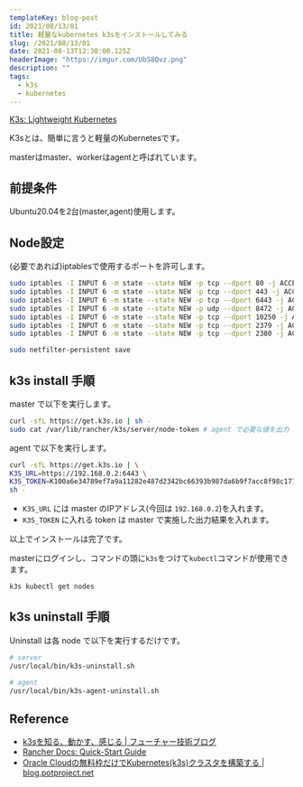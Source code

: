 ```yaml
---
templateKey: blog-post
id: 2021/08/13/01
title: 軽量なkubernetes k3sをインストールしてみる
slug: /2021/08/13/01
date: 2021-08-13T12:30:00.125Z
headerImage: "https://imgur.com/UbS8Qvz.png"
description: ""
tags:
  - k3s
  - kubernetes
---
```


[K3s: Lightweight Kubernetes](https://k3s.io/)

K3sとは、簡単に言うと軽量のKubernetesです。

masterはmaster、workerはagentと呼ばれています。

## 前提条件

Ubuntu20.04を2台(master,agent)使用します。

## Node設定

(必要であれば)iptablesで使用するポートを許可します。

```bash
sudo iptables -I INPUT 6 -m state --state NEW -p tcp --dport 80 -j ACCEPT
sudo iptables -I INPUT 6 -m state --state NEW -p tcp --dport 443 -j ACCEPT
sudo iptables -I INPUT 6 -m state --state NEW -p tcp --dport 6443 -j ACCEPT
sudo iptables -I INPUT 6 -m state --state NEW -p udp --dport 8472 -j ACCEPT
sudo iptables -I INPUT 6 -m state --state NEW -p tcp --dport 10250 -j ACCEPT
sudo iptables -I INPUT 6 -m state --state NEW -p tcp --dport 2379 -j ACCEPT
sudo iptables -I INPUT 6 -m state --state NEW -p tcp --dport 2380 -j ACCEPT

sudo netfilter-persistent save
```

## k3s install 手順

master で以下を実行します。

```bash
curl -sfL https://get.k3s.io | sh -
sudo cat /var/lib/rancher/k3s/server/node-token # agent で必要な値を出力
```

agent で以下を実行します。

```bash
curl -sfL https://get.k3s.io | \
K3S_URL=https://192.168.0.2:6443 \
K3S_TOKEN=K100a6e34789ef7a9a11282e487d2342bc66393b987da6b9f7acc8f98c177cad815::server:28f5c7459ec6121227a58ab757a86874 \
sh -
```

- `K3S_URL` には master のIPアドレス(今回は `192.168.0.2`)を入れます。
- `K3S_TOKEN` に入れる token は master で実施した出力結果を入れます。

以上でインストールは完了です。

masterにログインし、コマンドの頭に`k3s`をつけて`kubectl`コマンドが使用できます。

```bash
k3s kubectl get nodes
```

## k3s uninstall 手順

Uninstall は各 node で以下を実行するだけです。

```bash
# server
/usr/local/bin/k3s-uninstall.sh

# agent
/usr/local/bin/k3s-agent-uninstall.sh
```

## Reference

- [k3sを知る、動かす、感じる | フューチャー技術ブログ](https://future-architect.github.io/articles/20200929/)
- [Rancher Docs: Quick-Start Guide](https://rancher.com/docs/k3s/latest/en/quick-start/)
- [Oracle Cloudの無料枠だけでKubernetes(k3s)クラスタを構築する | blog.potproject.net](https://blog.potproject.net/2019/11/05/oracle-cloud-kubernetes-k3s-cluster)